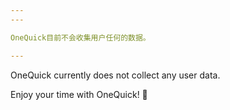 ```yaml
---
---

OneQuick目前不会收集用户任何的数据。

---
```


OneQuick currently does not collect any user data.

Enjoy your time with OneQuick! 🎉

